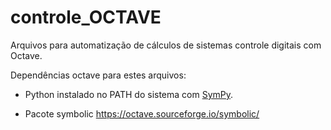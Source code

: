# controle_OCTAVE
Arquivos para automatização de cálculos de sistemas controle digitais com Octave.

Dependências octave para estes arquivos:

- Python instalado no PATH do sistema com [SymPy](https://www.sympy.org/en/index.html).

- Pacote symbolic https://octave.sourceforge.io/symbolic/
